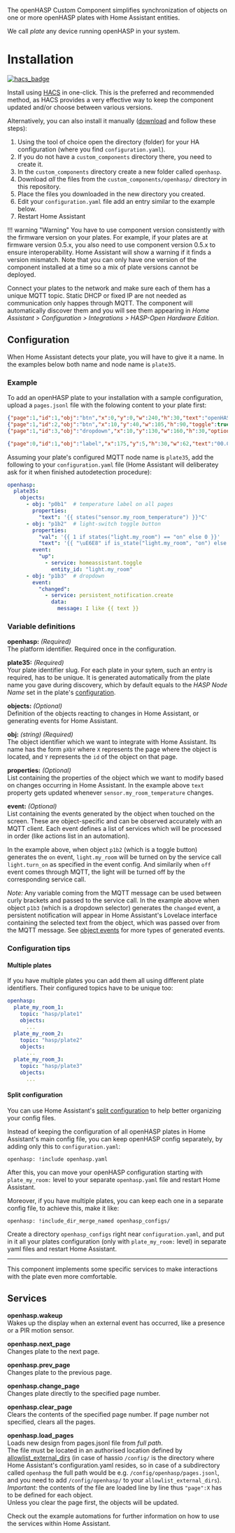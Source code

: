 The openHASP Custom Component simplifies synchronization of objects on one or more openHASP plates with Home Assistant entities.

We call _plate_ any device running openHASP in your system.

# Installation

[![hacs_badge](https://img.shields.io/badge/HACS-Default-orange.svg?style=for-the-badge)](https://github.com/custom-components/hacs)

Install using [HACS](https://hacs.xyz/) in one-click. This is the preferred and recommended method, as HACS provides a very effective way to keep the component updated and/or choose between various versions.

Alternatively, you can also install it manually ([download](https://github.com/HASwitchPlate/openHASP-custom-component/archive/refs/heads/main.zip) and follow these steps): 

1. Using the tool of choice open the directory (folder) for your HA configuration (where you find `configuration.yaml`).
2. If you do not have a `custom_components` directory there, you need to create it.
3. In the `custom_components` directory create a new folder called `openhasp`.
4. Download _all_ the files from the `custom_components/openhasp/` directory in this repository.
5. Place the files you downloaded in the new directory you created.
6. Edit your `configuration.yaml` file add an entry similar to the example below.
7. Restart Home Assistant

!!! warning "Warning"
    You have to use component version consistently with the firmware version on your plates. For example, if your plates are at firmware version 0.5.x, you also need to use component version 0.5.x to ensure interoperability. Home Assistant will show a warning if it finds a version mismatch. Note that you can only have one version of the component installed at a time so a mix of plate versions cannot be deployed.

Connect your plates to the network and make sure each of them has a unique MQTT topic. Static DHCP or fixed IP are not needed as communication only happes through MQTT. The component will automatically discover them and you will see them appearing in _Home Assistant > Configuration > Integrations > HASP-Open Hardware Edition_.

## Configuration 

When Home Assistant detects your plate, you will have to give it a name. In the examples below both name and node name is `plate35`.

### Example

To add an openHASP plate to your installation with a sample configuration, upload a `pages.jsonl` file with the folowing content to your plate first:

```json
{"page":1,"id":1,"obj":"btn","x":0,"y":0,"w":240,"h":30,"text":"openHASP","value_font":22,"bg_color":"#2C3E50","text_color":"#FFFFFF","radius":0,"border_side":0}
{"page":1,"id":2,"obj":"btn","x":10,"y":40,"w":105,"h":90,"toggle":true,"text":"\uE335","text_font":26,"mode":"break","align":1}
{"page":1,"id":3,"obj":"dropdown","x":10,"y":130,"w":160,"h":30,"options":"Apples\nBananas\nOranges\nMelon"}

{"page":0,"id":1,"obj":"label","x":175,"y":5,"h":30,"w":62,"text":"00.0°C","align":2,"bg_color":"#2C3E50","text_color":"#FFFFFF"}
```

Assuming your plate's configured MQTT node name is `plate35`, add the following to your `configuration.yaml` file (Home Assistant will deliberatey ask for it when finished autodetection procedure):

```yaml
openhasp:
  plate35:
    objects:
      - obj: "p0b1"  # temperature label on all pages
        properties:
          "text": '{{ states("sensor.my_room_temperature") }}°C'
      - obj: "p1b2"  # light-switch toggle button
        properties:
          "val": '{{ 1 if states("light.my_room") == "on" else 0 }}'
          "text": '{{ "\uE6E8" if is_state("light.my_room", "on") else "\uE335" | e }}'
        event:
          "up":
            - service: homeassistant.toggle
              entity_id: "light.my_room"
      - obj: "p1b3"  # dropdown
        event:
          "changed":
            - service: persistent_notification.create
              data:
                message: I like {{ text }}
```

### Variable definitions

**openhasp:** *(Required)*    
The platform identifier. Required once in the configuration.

**plate35:** *(Required)*    
Your plate identifier slug. For each plate in your sytem, such an entry is required, has to be unique. It is generated automatically from the plate name you gave during discovery, which by default equals to the _HASP Node Name_ set in the plate's [configuration](../../configuration/mqtt.md).

<!--
**path:** *(path) (Optional)*     
Path to a `pages.jsonl` file containing design for this plate, to be loaded on Home Assistant start and on plate availability (becoming online).<br>
_Note:_ Don't upload any `pages.jsonl` file to the plate's flash memory at all! This assumes your plate pages are empty at boot. Checkout the _services_ section for requirements to use this.

**idle_brightness:** *(int) (Optional)*    
The brightness of the screen when idle (before long idle). Numeric value between 1 and 255. Default 25. 
-->

**objects:** *(Optional)*     
Definition of the objects reacting to changes in Home Assistant, or generating events for Home Assistant.

**obj:** *(string) (Required)*     
The object identifier which we want to integrate with Home Assistant. Its name has the form `pXbY` where `X` represents the page where the object is located, and `Y` represents the `id` of the object on that page.

**properties:** *(Optional)*     
List containing the properties of the object which we want to modify based on changes occurring in Home Assistant. In the example above `text` property gets updated whenever `sensor.my_room_temperature` changes. 
  
**event:** *(Optional)*     
List containing the events generated by the object when touched on the screen. These are object-specific and can be observed accurately with an MQTT client. Each event defines a list of services which will be processed in order (like actions list in an automation).  

In the example above, when object `p1b2` (which is a toggle button) generates the `on` event, `light.my_room` will be turned on by the service call `light.turn_on` as specified in the event config. And similarily when `off` event comes through MQTT, the light will be turned off by the corresponding service call.  

_Note:_ Any variable coming from the MQTT message can be used between curly brackets and passed to the service call. In the example above when object `p1b3` (which is a dropdown selector) generates the `changed` event, a persistent notification will appear in Home Assistant's Lovelace interface containing the selected text from the object, which was passed over from the MQTT message. See [object events](../../../design/objects#events) for more types of generated events.
### Configuration tips

#### Multiple plates

If you have multiple plates you can add them all using different plate identifiers. Their configured topics have to be unique too:

```yaml
openhasp:
  plate_my_room_1:
    topic: "hasp/plate1"
    objects:
      ...
  plate_my_room_2:
    topic: "hasp/plate2"
    objects:
      ...
  plate_my_room_3:
    topic: "hasp/plate3"
    objects:
      ...
```

#### Split configuration

You can use Home Assistant's [split configuration](https://www.home-assistant.io/docs/configuration/splitting_configuration/) to help better organizing your config files.

Instead of keeping the configuration of all openHASP plates in Home Assistant's main config file, you can keep openHASP config separately, by adding only this to `configuration.yaml`:

`openhasp: !include openhasp.yaml`

After this, you can move your openHASP configuration starting with `plate_my_room:` level to your separate `openhasp.yaml` file and restart Home Assistant.

Moreover, if you have multiple plates, you can keep each one in a separate config file, to achieve this, make it like:

`openhasp: !include_dir_merge_named openhasp_configs/`

Create a directory `openhasp_configs` right near `configuration.yaml`, and put in it all your plates configuration (only with `plate_my_room:` level) in separate yaml files and restart Home Assistant.

* * * * *

This component implements some specific services to make interactions with the plate even more comfortable.

## Services

**openhasp.wakeup**  
  Wakes up the display when an external event has occurred, like a presence or a PIR motion sensor.

**openhasp.next_page**  
  Changes plate to the next page.

**openhasp.prev_page**  
  Changes plate to the previous page.

**openhasp.change_page**  
  Changes plate directly to the specified page number.

**openhasp.clear_page**  
  Clears the contents of the specified page number. If page number not specified, clears all the pages.

**openhasp.load_pages**  
  Loads new design from pages.jsonl file from _full path_.   
  The file must be located in an authorised location defined by [allowlist_external_dirs](https://www.home-assistant.io/docs/configuration/basic/#allowlist_external_dirs) (in case of hassio `/config/` is the directory where Home Assistant's configuration.yaml resides, so in case of a subdirectory called `openhasp` the full path would be e.g. `/config/openhasp/pages.jsonl`, and you need to add  `/config/openhasp/` to your `allowlist_external_dirs`).  
  _Important:_ the contents of the file are loaded line by line thus `"page":X` has to be defined for each object.   
  Unless you clear the page first, the objects will be updated.
  
  Check out the example automations for further information on how to use the services within Home Assistant.

